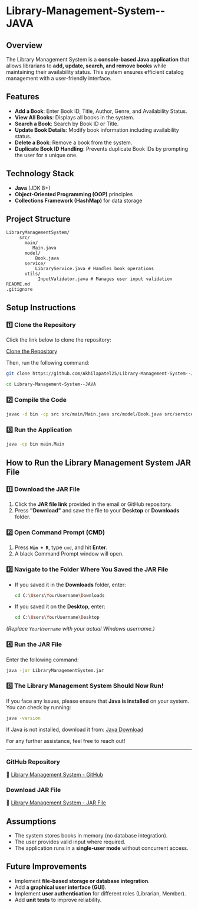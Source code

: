 # Library-Management-System--JAVA



## Overview

The Library Management System is a **console-based Java application** that allows librarians to **add, update, search, and remove books** while maintaining their availability status. This system ensures efficient catalog management with a user-friendly interface.

## Features

- **Add a Book**: Enter Book ID, Title, Author, Genre, and Availability Status.
- **View All Books**: Displays all books in the system.
- **Search a Book**: Search by Book ID or Title.
- **Update Book Details**: Modify book information including availability status.
- **Delete a Book**: Remove a book from the system.
- **Duplicate Book ID Handling**: Prevents duplicate Book IDs by prompting the user for a unique one.

## Technology Stack

- **Java** (JDK 8+)
- **Object-Oriented Programming (OOP)** principles
- **Collections Framework (HashMap)** for data storage

## Project Structure

```
LibraryManagementSystem/
     src/
       main/
          Main.java         
       model/
           Book.java         
       service/
           LibraryService.java # Handles book operations
       utils/
            InputValidator.java # Manages user input validation
README.md
.gitignore
```
## Setup Instructions

### **1️⃣ Clone the Repository**

Click the link below to clone the repository:

[Clone the Repository](https://github.com/Akhilapatel25/Library-Management-System--JAVA.git)

Then, run the following command:

```sh
git clone https://github.com/Akhilapatel25/Library-Management-System--JAVA.git

cd Library-Management-System--JAVA

```

### **2️⃣ Compile the Code**

```sh
javac -d bin -cp src src/main/Main.java src/model/Book.java src/service/LibraryService.java src/utils/InputValidator.java
```

### **3️⃣ Run the Application**

```sh
java -cp bin main.Main
```
##  How to Run the Library Management System JAR File

### **1️⃣ Download the JAR File**
1. Click the **JAR file link** provided in the email or GitHub repository.
2. Press **"Download"** and save the file to your **Desktop** or **Downloads** folder.

### **2️⃣ Open Command Prompt (CMD)**
1. Press **`Win + R`**, type `cmd`, and hit **Enter**.
2. A black Command Prompt window will open.

### **3️⃣ Navigate to the Folder Where You Saved the JAR File**
- If you saved it in the **Downloads** folder, enter:
  ```sh
  cd C:\Users\YourUsername\Downloads
  ```
- If you saved it on the **Desktop**, enter:
  ```sh
  cd C:\Users\YourUsername\Desktop
  ```
*(Replace `YourUsername` with your actual Windows username.)*

### **4️⃣ Run the JAR File**
Enter the following command:
```sh
java -jar LibraryManagementSystem.jar
```

### **5️⃣ The Library Management System Should Now Run!**

If you face any issues, please ensure that **Java is installed** on your system. You can check by running:
```sh
java -version
```
If Java is not installed, download it from: [Java Download](https://www.oracle.com/java/technologies/javase-downloads.html)

For any further assistance, feel free to reach out!

---

###  **GitHub Repository**
🔗 [Library Management System - GitHub](https://github.com/Akhilapatel25/Library-Management-System--JAVA)

###  **Download JAR File**
🔗 [Library Management System - JAR File](https://drive.google.com/file/d/1Lgkp68m8ECgyByataSmq3V4Z5RNbcOom/view?usp=drive_link)




## Assumptions

- The system stores books in memory (no database integration).
- The user provides valid input where required.
- The application runs in a **single-user mode** without concurrent access.

## Future Improvements

- Implement **file-based storage or database integration**.
- Add **a graphical user interface (GUI)**.
- Implement **user authentication** for different roles (Librarian, Member).
- Add **unit tests** to improve reliability.

##

